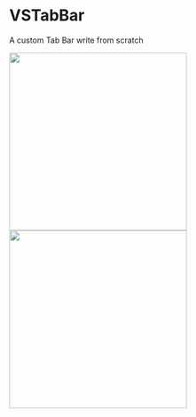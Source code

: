 VSTabBar
========

A custom Tab Bar write from scratch

<img src="https://github.com/vincentsaluzzo/VSTabBar/raw/master/SimpleDemo.png" width="320px"> <img src="https://github.com/vincentsaluzzo/VSTabBar/raw/master/FunnyDemo.png" width="320px">